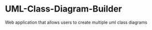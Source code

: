 # UML-Class-Diagram-Builder
Web application that allows users to create multiple uml class diagrams 
